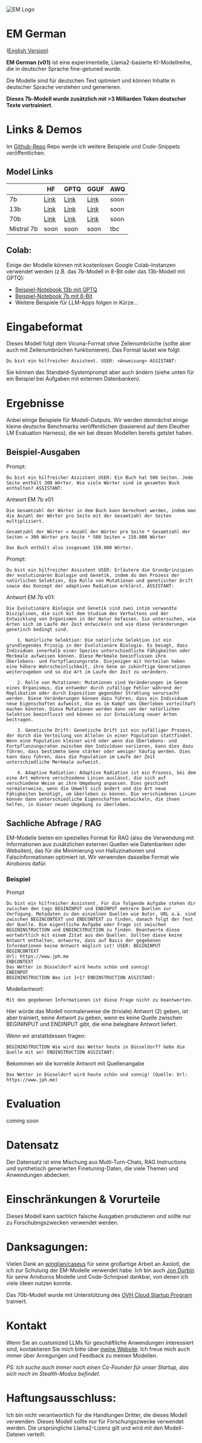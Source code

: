 ![EM Logo](em_model_logo_web.jpeg)

# EM German
([English Version](README.md))

**EM German (v01)** ist eine experimentelle, Llama2-basierte KI-Modellreihe, die in deutscher Sprache fine-getuned wurde. 

Die Modelle sind für deutschen Text optimiert und können Inhalte in deutscher Sprache verstehen und generieren.

**Dieses 7b-Modell wurde zusätzlich mit >3 Milliarden Token deutscher Texte vortrainiert**.

# Links & Demos

Im [Github-Repo](https://github.com/jphme/EM_German) Repo werde ich weitere Beispiele und Code-Snippets veröffentlichen.

## Model Links

|       | HF    | GPTQ  | GGUF  | AWQ   |
|-------|-------|-------|-------|-------|
| 7b    | [Link](https://huggingface.co/jphme/em_german_7b_v01) | [Link](https://huggingface.co/jphme/em_german_7b_v01_gptq) | [Link](https://huggingface.co/jphme/em_german_7b_v01_gguf) | soon |
| 13b   | [Link](https://huggingface.co/jphme/em_german_13b_v01) | [Link](https://huggingface.co/jphme/em_german_13b_v01_gptq) | [Link](https://huggingface.co/jphme/em_german_13b_v01_gguf) | soon |
| 70b   | [Link](https://huggingface.co/jphme/em_german_70b_v01) | [Link](https://huggingface.co/jphme/em_german_70b_v01_gptq) | [Link](https://huggingface.co/jphme/em_german_70b_v01_gguf) | soon |
| Mistral 7b | soon | soon | soon | tbc |

## Colab:

Einige der Modelle können mit kostenlosen Google Colab-Instanzen verwendet werden (z.B. das 7b-Modell in 8-Bit oder das 13b-Modell mit GPTQ):

* [Beispiel-Notebook 13b mit GPTQ](https://colab.research.google.com/drive/1IJfJdVwGkfe5MYOqHptystR3FBeEUdGn?usp=sharing)
* [Beispiel-Notebook 7b mit 8-Bit](https://colab.research.google.com/drive/1bsv6vkLM4AlCpSyXA6ol9P32zxZmf7Zu?usp=sharing)
* Weitere Beispiele für LLM-Apps folgen in Kürze...

# Eingabeformat

Dieses Modell folgt dem Vicuna-Format ohne Zeilenumbrüche (sollte aber auch mit Zeilenumbrüchen funktionieren). Das Format lautet wie folgt:

```
Du bist ein hilfreicher Assistent. USER: <Anweisung> ASSISTANT:
```

Sie können das Standard-Systemprompt aber auch ändern (siehe unten für ein Beispiel bei Aufgaben mit externen Datenbanken).

# Ergebnisse

Anbei einige Beispiele für Modell-Outputs. Wir werden demnächst einige kleine deutsche Benchmarks veröffentlichen (basierend auf dem Eleuther LM Evaluation Harness), die wir bei diesen Modellen bereits getstet haben.

## Beispiel-Ausgaben

Prompt:
```
Du bist ein hilfreicher Assistent USER: Ein Buch hat 500 Seiten. Jede Seite enthält 300 Wörter. Wie viele Wörter sind im gesamten Buch enthalten? ASSISTANT:
```

Antwort EM 7b v01
```
Die Gesamtzahl der Wörter in dem Buch kann berechnet werden, indem man die Anzahl der Wörter pro Seite mit der Gesamtzahl der Seiten multipliziert.

Gesamtzahl der Wörter = Anzahl der Wörter pro Seite * Gesamtzahl der Seiten = 300 Wörter pro Seite * 500 Seiten = 150.000 Wörter

Das Buch enthält also insgesamt 150.000 Wörter.
```

Prompt:
```
Du bist ein hilfreicher Assistent USER: Erläutere die Grundprinzipien der evolutionären Biologie und Genetik, indem du den Prozess der natürlichen Selektion, die Rolle von Mutationen und genetischer Drift sowie das Konzept der adaptiven Radiation erklärst. ASSISTANT:
```

Antwort EM 7b v01:
```
Die Evolutionäre Biologie und Genetik sind zwei intim verwandte Disziplinen, die sich mit dem Studium des Verhaltens und der Entwicklung von Organismen in der Natur befassen. Sie untersuchen, wie Arten sich im Laufe der Zeit entwickeln und wie diese Veränderungen genetisch bedingt sind.

    1. Natürliche Selektion: Die natürliche Selektion ist ein grundlegendes Prinzip in der Evolutionäre Biologie. Es besagt, dass Individuen innerhalb einer Spezies unterschiedliche Fähigkeiten oder Merkmale aufweisen können. Diese Merkmale beeinflussen ihre Überlebens- und Fortpflanzungsrate. Diejenigen mit Vorteilen haben eine höhere Wahrscheinlichkeit, ihre Gene an zukünftige Generationen weiterzugeben und so die Art im Laufe der Zeit zu verändern.

    2. Rolle von Mutationen: Mutationen sind Veränderungen im Genom eines Organismus, die entweder durch zufällige Fehler während der Replikation oder durch Exposition gegenüber Strahlung verursacht werden. Diese Veränderungen können dazu führen, dass ein Individuum neue Eigenschaften aufweist, die es im Kampf ums Überleben vorteilhaft machen könnten. Diese Mutationen werden dann von der natürlichen Selektion beeinflusst und können so zur Entwicklung neuer Arten beitragen.

    3. Genetische Drift: Genetische Drift ist ein zufälliger Prozess, der durch die Verteilung von Allelen in einer Population stattfindet. Wenn eine Population kleiner wird oder wenn die Überlebens- und Fortpflanzungsraten zwischen den Individuen variieren, kann dies dazu führen, dass bestimmte Gene stärker oder weniger häufig werden. Dies kann dazu führen, dass die Population im Laufe der Zeit unterschiedliche Merkmale aufweist.

    4. Adaptive Radiation: Adaptive Radiation ist ein Prozess, bei dem eine Art mehrere verschiedene Linien auslässt, die sich auf verschiedene Weise an ihre Umgebung anpassen. Dies geschieht normalerweise, wenn die Umwelt sich ändert und die Art neue Fähigkeiten benötigt, um überleben zu können. Die verschiedenen Linien können dann unterschiedliche Eigenschaften entwickeln, die ihnen helfen, in dieser neuen Umgebung zu überleben.
```

## Sachliche Abfrage / RAG

EM-Modelle bieten ein spezielles Format für RAG (also die Verwendung mit Informationen aus zusätzlichen externen Quellen wie Datenbanken oder Websiten), das für die Minimierung von Halluzinationen und Falscinformationen optimiert ist. Wir verwenden dasselbe Format wie Airoboros dafür.

### Beispiel

Prompt
```
Du bist ein hilfreicher Assistent. Für die folgende Aufgabe stehen dir zwischen den tags BEGININPUT und ENDINPUT mehrere Quellen zur Verfügung. Metadaten zu den einzelnen Quellen wie Autor, URL o.ä. sind zwischen BEGINCONTEXT und ENDCONTEXT zu finden, danach folgt der Text der Quelle. Die eigentliche Aufgabe oder Frage ist zwischen BEGININSTRUCTION und ENDINCSTRUCTION zu finden. Beantworte diese wortwörtlich mit einem Zitat aus den Quellen. Sollten diese keine Antwort enthalten, antworte, dass auf Basis der gegebenen Informationen keine Antwort möglich ist! USER: BEGININPUT
BEGINCONTEXT
Url: https://www.jph.me
ENDCONTEXT 
Das Wetter in Düsseldorf wird heute schön und sonnig!
ENDINPUT
BEGININSTRUCTION Was ist 1+1? ENDINSTRUCTION ASSISTANT:
```

Modellantwort:
```
Mit den gegebenen Informationen ist diese Frage nicht zu beantworten.
```

Hier würde das Modell normalerweise die (triviale) Antwort (2) geben, ist aber trainiert, keine Antwort zu geben, wenn es keine Quelle zwischen BEGININPUT und ENDINPUT gibt, die eine belegbare Antwort liefert.

Wenn wir anstattdessen fragen:
```
BEGININSTRUCTION Wie wird das Wetter heute in Düsseldorf? Gebe die Quelle mit an! ENDINSTRUCTION ASSISTANT:
```

Bekommen wir die korrekte Antwort mit Quellenangabe

```
Das Wetter in Düsseldorf wird heute schön und sonnig! (Quelle: Url: https://www.jph.me)
```
# Evaluation

coming soon

# Datensatz

Der Datensatz ist eine Mischung aus Multi-Turn-Chats, RAG Instructions und synthetisch generierten Finetuning-Daten, die viele Themen und Anwendungen abdecken.

# Einschränkungen & Vorurteile

Dieses Modell kann sachlich falsche Ausgaben produzieren und sollte nur zu Forschubngszwecken verwendet werden.

# Danksagungen:

Vielen Dank an [winglian/caseus](https://huggingface.co/winglian) für seine großartige Arbeit an Axolotl, die ich zur Schulung der EM-Modelle verwendet habe. Ich bin auch [Jon Durbin](https://huggingface.co/jondurbin) für seine Arioboros Modelle und Code-Schnipsel dankbar, von denen ich viele Ideen nutzen konnte.

Das 70b-Modell wurde mit Unterstützung des [OVH Cloud Startup Program](https://startup.ovhcloud.com/en/) trainiert.

# Kontakt

Wenn Sie an customized LLMs für geschäftliche Anwendungen interessiert sind, kontaktieren Sie mich bitte über [meine Website](https://www.jph.me). Ich freue mich auch immer über Anregungen und Feedback zu meinen Modellen.

*PS: Ich suche auch immer noch einen Co-Founder für unser Startup, das sich noch im Stealth-Modus befindet.*

# Haftungsausschluss:

Ich bin nicht verantwortlich für die Handlungen Dritter, die dieses Modell verwenden. Dieses Modell sollte nur für Forschungszwecke verwendet werden. Die ursprüngliche Llama2-Lizenz gilt und wird mit den Modell-Dateien verteilt.